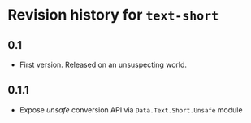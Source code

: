 # Revision history for `text-short`

## 0.1

* First version. Released on an unsuspecting world.

## 0.1.1

* Expose *unsafe* conversion API via `Data.Text.Short.Unsafe` module
